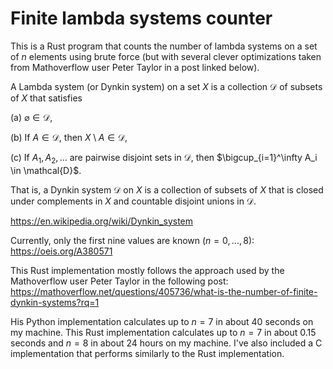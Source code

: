 # Finite lambda systems counter

This is a Rust program that counts the number of lambda systems on a set of $n$ elements using brute force (but with several clever optimizations taken from Mathoverflow user Peter Taylor in a post linked below).

A Lambda system (or Dynkin system) on a set $X$ is a collection $\mathcal{D}$ of subsets of $X$ that satisfies

(a) $\varnothing \in \mathcal{D}$,  

(b) If $A \in \mathcal{D}$, then $X \setminus A \in \mathcal{D}$,

(c) If $A_1, A_2, \ldots$ are pairwise disjoint sets in $\mathcal{D}$, then $\bigcup_{i=1}^\infty A_i \in \mathcal{D}$.  

That is, a Dynkin system $\mathcal D$ on $X$ is a collection of subsets of $X$ that is closed under complements in $X$ and countable disjoint unions in $\mathcal D$.

<https://en.wikipedia.org/wiki/Dynkin_system>

Currently, only the first nine values are known ($n=0,...,8$):
<https://oeis.org/A380571>

This Rust implementation mostly follows the approach used by the Mathoverflow user Peter Taylor
in the following post:
<https://mathoverflow.net/questions/405736/what-is-the-number-of-finite-dynkin-systems?rq=1>

His Python implementation calculates up to $n=7$ in about 40 seconds on my machine. This Rust implementation calculates up to $n=7$ in about 0.15 seconds and $n=8$ in about 24 hours on my machine. I've also included a C implementation that performs similarly to the Rust implementation.
